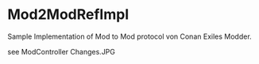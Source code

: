 # Mod2ModRefImpl
Sample Implementation of Mod to Mod protocol von Conan Exiles Modder.

see ModController Changes.JPG

